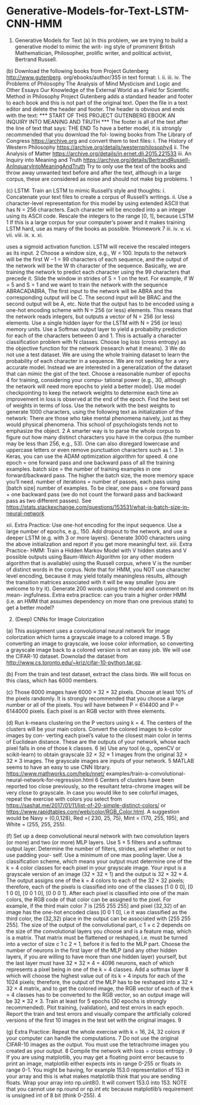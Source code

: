 # Generative-Models-for-Text-LSTM-CNN-HMM

1. Generative Models for Text
(a) In this problem, we are trying to build a generative model to mimic the writ-
ing style of prominent British Mathematician, Philosopher, prolific writer, and
political activist, Bertrand Russell.

(b) Download the following books from Project Gutenberg http://www.gutenberg.
org/ebooks/author/355 in text format:
i.
ii.
iii.
iv.
The Problems of Philosophy
The Analysis of Mind
Mysticism and Logic and Other Essays
Our Knowledge of the External World as a Field for Scientific Method in
Philosophy
Project Gutenberg adds a standard header and footer to each book and this is
not part of the original text. Open the file in a text editor and delete the header
and footer.
The header is obvious and ends with the text:
*** START OF THIS PROJECT GUTENBERG EBOOK AN INQUIRY INTO
MEANING AND TRUTH ***
The footer is all of the text after the line of text that says:
THE END
To have a better model, it is strongly recommended that you download the fol-
lowing books from The Library of Congress https://archive.org and convert
them to text files:
i. The History of Western Philosophy
https://archive.org/details/westernphilosophy4
ii. The Analysis of Matter
https://archive.org/details/in.ernet.dli.2015.221533
iii. An Inquiry into Meaning and Truth
https://archive.org/details/BertrandRussell-AnInquaryIntoMeaningAndTruth
Try to only use the text of the books and throw away unwanted text before and
after the text, although in a large corpus, these are considered as noise and should
not make big problems. 1

(c) LSTM: Train an LSTM to mimic Russell’s style and thoughts:
i. Concatenate your text files to create a corpus of Russell’s writings.
ii. Use a character-level representation for this model by using extended ASCII
that has N = 256 characters. Each character will be encoded into a an integer
using its ASCII code. Rescale the integers to the range [0, 1], because LSTM
1
If this is a large corpus for your computer’s power and it makes training LSTM hard, use as many of
the books as possible.
1Homework 7
iii.
iv.
v.
vi.
vii.
viii.
ix.
x.
xi.

uses a sigmoid activation function. LSTM will receive the rescaled integers
as its input. 2
Choose a window size, e.g., W = 100.
Inputs to the network will be the first W −1 = 99 characters of each sequence,
and the output of the network will be the W th character of the sequence.
Basically, we are training the network to predict each character using the 99
characters that precede it. Slide the window in strides of S = 1 on the text.
For example, if W = 5 and S = 1 and we want to train the network with the
sequence ABRACADABRA, The first input to the network will be ABRA
and the corresponding output will be C. The second input will be BRAC and
the second output will be A, etc.
Note that the output has to be encoded using a one-hot encoding scheme with
N = 256 (or less) elements. This means that the network reads integers, but
outputs a vector of N = 256 (or less) elements.
Use a single hidden layer for the LSTM with N = 256 (or less) memory units.
Use a Softmax output layer to yield a probability prediction for each of the
characters between 0 and 1. This is actually a character classification problem
with N classes. Choose log loss (cross entropy) as the objective function for
the network (research what it means). 3
We do not use a test dataset. We are using the whole training dataset to
learn the probability of each character in a sequence. We are not seeking for
a very accurate model. Instead we are interested in a generalization of the
dataset that can mimic the gist of the text.
Choose a reasonable number of epochs 4 for training, considering your compu-
tational power (e.g., 30, although the network will need more epochs to yield
a better model).
Use model checkpointing to keep the network weights to determine each time
an improvement in loss is observed at the end of the epoch. Find the best set
of weights in terms of loss.
Use the network with the best weights to generate 1000 characters, using the
following text as initialization of the network:
There are those who take mental phenomena naively, just as they
would physical phenomena. This school of psychologists tends not to
emphasize the object.
2
A smarter way is to parse the whole corpus to figure out how many distinct characters you have in the
corpus (the number may be less than 256, e.g., 53). One can also disregard lowercase and uppercase letters
or even remove punctuation characters such as !.
3
In Keras, you can use the ADAM optimization algorithm for speed.
4
one epoch = one forward pass and one backward pass of all the training examples.
batch size = the number of training examples in one forward/backward pass. The higher the batch size,
the more memory space you’ll need.
number of iterations = number of passes, each pass using [batch size] number of examples. To be clear,
one pass = one forward pass + one backward pass (we do not count the forward pass and backward pass as
two different passes).
See https://stats.stackexchange.com/questions/153531/what-is-batch-size-in-neural-network

xii. Extra Practice: Use one-hot encoding for the input sequence. Use a large
number of epochs, e.g., 150. Add dropout to the network, and use a deeper
LSTM (e.g. with 3 or more layers). Generate 3000 characters using the above
initialization and report if you get more meaningful text.
xiii. Extra Practice- HMM: Train a Hidden Markov Model with V hidden states
and V possible outputs using Baum-Welch Algorithm (or any other modern
algorithm that is available) using the Russell corpus, where V is the number
of distinct words in the corpus. Note that for HMM, you NOT use character
level encoding, because it may yield totally meaningless results, although the
transition matrices associated with it will be way smaller (you are welcome
to try it). Generate 200 words using the model and comment on its mean-
ingfulness. Extra extra practice: can you train a higher order HMM (i.e. an
HMM that assumes dependency on more than one previous state) to get a
better model?

2. (Deep) CNNs for Image Colorization

(a) This assignment uses a convolutional neural network for image colorization which
turns a grayscale image to a colored image. 5 By converting an image to grayscale,
we loose color information, so converting a grayscale image back to a colored
version is not an easy job. We will use the CIFAR-10 dataset. Downolad the
dataset from http://www.cs.toronto.edu/~kriz/cifar-10-python.tar.gz.

(b) From the train and test dataset, extract the class birds. We will focus on this
class, which has 6000 members.

(c) Those 6000 images have 6000 × 32 × 32 pixels. Choose at least 10% of the pixels
randomly. It is strongly recommended that you choose a large number or all of
the pixels. You will have between P = 614400 and P = 6144000 pixels. Each
pixel is an RGB vector with three elements.

(d) Run k-means clustering on the P vectors using k = 4. The centers of the clusters
will be your main colors. Convert the colored images to k-color images by con-
verting each pixel’s value to the closest main color in terms of Euclidean distance.
These are the outputs of your network, whose each pixel falls in one of those k
classes. 
6
(e) Use any tool (e.g., openCV or scikit-learn) to obtain grayscale 32 × 32 × 1 images
from the original 32 × 32 × 3 images. The grayscale images are inputs of your
network.
5
MATLAB seems to have an easy to use CNN library. https://www.mathworks.com/help/nnet/
examples/train-a-convolutional-neural-network-for-regression.html
6
Centers of clusters have been reported too close previously, so the resultant tetra-chrome images
will be very close to grayscale. In case you would like to see colorful images, repeat the exercise
with colors you select from https://sashat.me/2017/01/11/list-of-20-simple-distinct-colors/ or
https://www.rapidtables.com/web/color/RGB_Color.html. A suggestion would be Navy = (0,0,128),
Red =( 230, 25, 75), Mint = (170, 255, 195), and White = (255, 255, 255).

(f) Set up a deep convolutional neural network with two convolution layers (or more)
and two (or more) MLP layers. Use 5 × 5 filters and a softmax output layer.
Determine the number of filters, strides, and whether or not to use padding your-
self. Use a minimum of one max pooling layer. Use a classification scheme, which
means your output must determine one of the k = 4 color classes for each pixel in
your grayscale image. Your input is a grayscale version of an image (32 × 32 × 1)
and the output is 32 × 32 × 4. The output assigns one of the k = 4 colors to
each of the 32 × 32 pixels; therefore, each of the pixels is classified into one of the
classes [1 0 0 0], [0 1 0 0], [0 0 1 0], [0 0 0 1]. After each pixel is classified into one
of the main colors, the RGB code of that color can be assigned to the pixel. For
example, if the third main color 7 is [255 255 255] and pixel (32,32) of an image
has the one-hot encoded class [0 0 1 0], i.e it was classified as the third color, the
(32,32) place in the output can be associated with [255 255 255]. The size of the
output of the convolutional part, c 1 × c 2 depends on the size of the convolutional
layers you choose and is a feature map, which is a matrix. That matrix must be
flattened or reshaped, i.e. must be turned into a vector of size c 1 c 2 × 1, before it is
fed to the MLP part. Choose the number of neurons in the first layer of the MLP
(and any other hidden layers, if you are willing to have more than one hidden
layer) yourself, but the last layer must have 32 × 32 × 4 = 4096 neurons, each of
which represents a pixel being in one of the k = 4 classes. Add a softmax layer 8
which will choose the highest value out of its k = 4 inputs for each of the 1024
pixels; therefore, the output of the MLP has to be reshaped into a 32 × 32 × 4
matrix, and to get the colored image, the RGB vector of each of the k = 4 classes
has to be converted to the RGB vector, so an output image will be 32 × 32 × 3.
Train at least for 5 epochs (30 epochs is strongly recommended). Plot training,
(validation), and test errors in each epoch. Report the train and test errors and
visually compare the artificially colored versions of the first 10 images in the test
set with the original images. 9

(g) Extra Practice: Repeat the whole exercise with k = 16, 24, 32 colors if your
computer can handle the computations.
7
Do not use the original CIFAR-10 images as the output. You must use the tetrachrome images you
created as your output.
8
Compile the network with loss = cross entropy .
9
If you are using matplotlib, you may get a floating point error because to print an image, matplotlib either
expects ints in range 0-255 or floats in range 0-1. You might be having, for example 153.0 representation of
153 in your array and this is what makes matplotlib think that you are sending floats.
Wrap your array into np.uint8(). It will convert 153.0 into 153. NOTE that you cannot use np.round
or np.int etc because matplotlib’s requirement is unsigned int of 8 bit (think 0-255).
4
